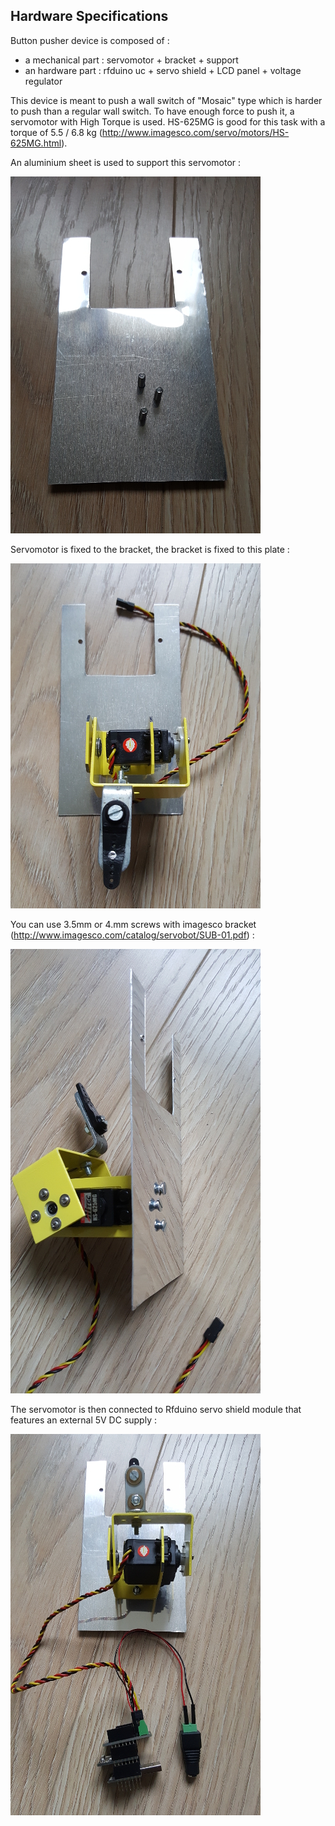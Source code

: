 ## Hardware Specifications

Button pusher device is composed of :
* a mechanical part : servomotor + bracket + support
* an hardware part : rfduino uc + servo shield + LCD panel + voltage regulator

This device is meant to push a wall switch of "Mosaic" type which is harder to push than a regular wall switch. To have enough force to push it, a servomotor with High Torque is used. HS-625MG is good for this task with a torque of 5.5 / 6.8 kg (http://www.imagesco.com/servo/motors/HS-625MG.html).

An aluminium sheet is used to support this servomotor : 

![aluminium_sheet](../img/hw/plate.jpg)

Servomotor is fixed to the bracket, the bracket is fixed to this plate :

![bracket_servo](../img/hw/face_mech.jpg)

You can use 3.5mm or 4.mm screws with imagesco bracket (http://www.imagesco.com/catalog/servobot/SUB-01.pdf) :

![bracket_screws](../img/hw/side_mech.jpg)

The servomotor is then connected to Rfduino servo shield module that features an external 5V DC supply :

![bracket_screws](../img/hw/face_hw.jpg)
